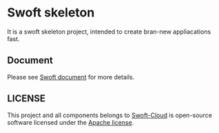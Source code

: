 # Swoft skeleton
It is a swoft skeleton project, intended to create bran-new appliacations fast.

## Document

Please see [Swoft document](https://doc.swoft.org) for more details.

## LICENSE

This project and all components belongs to [Swoft-Cloud](https://github.com/swoft-cloud) is open-source software licensed under the [Apache license](LICENSE).